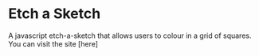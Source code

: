 # Etch a Sketch
 A javascript etch-a-sketch that allows users to colour in a grid of squares. You can visit the site [here]
